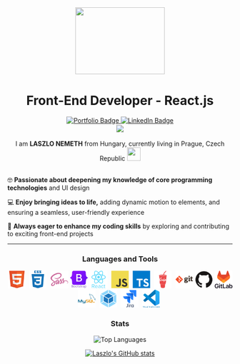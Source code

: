 <div id="header" align="center">
    <img src="https://media.giphy.com/media/MeJgB3yMMwIaHmKD4z/giphy.gif" width="200" height="150"/>
</div>

<h1 align="center">Front-End Developer - React.js</h1>

<div align="center" id="badges">
    <a href="https://lac0220.github.io/lac0220/">
        <img src="https://img.shields.io/badge/Portfolio-darkblue?style=for-the-badge&logo=logoColor=white" title="Visit my portfolio" alt="Portfolio Badge"/>
    </a>
    <a href="https://www.linkedin.com/in/nemeth0220">
        <img src="https://img.shields.io/badge/LinkedIn-blue?style=for-the-badge&logo=linkedin&logoColor=white" title="Visit me on Linkedin" alt="LinkedIn Badge"/>
    </a>
</div>

<div align="center">
    <img src="https://komarev.com/ghpvc/?username=lac00220&color=blueviolet&&style=flat-square" align="center" />
</div> 

<br />

<div align="center">
    I am <b>LASZLO NEMETH</b> from Hungary, currently living in Prague, Czech Republic
    <img src="https://media.giphy.com/media/hvRJCLFzcasrR4ia7z/giphy.gif" width="30" height="30"/>
</div>
<br />

🤓 <b>Passionate about deepening my knowledge of core programming technologies</b> and UI design

💻 <b>Enjoy bringing ideas to life,</b> adding dynamic motion to elements, and ensuring a seamless, user-friendly experience

🔎 <b>Always eager to enhance my coding skills</b> by exploring and contributing to exciting front-end projects
<br />

---
<p>
    <h3 align="center">Languages and Tools</h3>
</p>

<div align="center">
  <img src="https://github.com/devicons/devicon/blob/master/icons/html5/html5-original.svg" title="HTML5" alt="HTML5" width="40" height="40"/>&nbsp;
  <img src="https://github.com/devicons/devicon/blob/master/icons/css3/css3-plain-wordmark.svg"  title="CSS3" alt="CSS3" width="40" height="40"/>&nbsp;
  <img src="https://github.com/devicons/devicon/blob/master/icons/sass/sass-original.svg" title="SCSS" **alt="SCSS" width="40" height="40"/>
  <img src="https://github.com/devicons/devicon/blob/master/icons/bootstrap/bootstrap-original-wordmark.svg" title="Bootstrap 5" **alt="Bootstrap 5" width="40" height="40"/>
  <img src="https://github.com/devicons/devicon/blob/master/icons/react/react-original-wordmark.svg" title="React.js" alt="React.js" width="40" height="40"/>&nbsp;
  <img src="https://github.com/devicons/devicon/blob/master/icons/javascript/javascript-original.svg" title="JavaScript" alt="JavaScript" width="40" height="40"/>&nbsp;
  <img src="https://github.com/devicons/devicon/blob/master/icons/typescript/typescript-original.svg" title="TypeScript" alt="TypeScript" width="40" height="40"/>&nbsp;
  <img src="https://github.com/devicons/devicon/blob/master/icons/gulp/gulp-plain.svg" title="Gulp.js" alt="Gulp.js" width="40" height="40"/>&nbsp;
  <img src="https://github.com/devicons/devicon/blob/master/icons/git/git-original-wordmark.svg" title="Git" **alt="Git" width="40" height="40"/>
  <img src="https://github.com/devicons/devicon/blob/master/icons/github/github-original.svg" title="GitHub" **alt="GitHub" width="40" height="40"/>
  <img src="https://github.com/devicons/devicon/blob/master/icons/gitlab/gitlab-original-wordmark.svg" title="GitLab" **alt="GitLab" width="40" height="40"/>
  <img src="https://github.com/devicons/devicon/blob/master/icons/mysql/mysql-original-wordmark.svg" title="MySQL" alt="MySQL" width="40" height="40"/>&nbsp;
  <img src="https://github.com/devicons/devicon/blob/master/icons/webpack/webpack-original.svg" title="Webpack" alt="Webpack" width="40" height="40"/>&nbsp;
  <img src="https://github.com/devicons/devicon/blob/master/icons/jira/jira-original-wordmark.svg" title="Jira" alt="Jira" width="40" height="40"/>&nbsp;
  <img src="https://github.com/devicons/devicon/blob/master/icons/vscode/vscode-original-wordmark.svg" title="Visual Studio Code" alt="Visual Studio Code" width="40" height="40"/>&nbsp;
</div>

<p>
    <h3 align="center">Stats</h3>
</p>

<div align="center">
  
![Top Languages](https://github-readme-stats.vercel.app/api/top-langs/?username=lac0220&layout=compact)

[![Laszlo's GitHub stats](https://github-readme-stats.vercel.app/api?username=lac0220&theme=swift&show_icons=true)](https://github.com/lac0220/github-readme-stats)
  
</div>